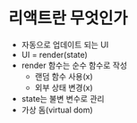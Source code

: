 # 리액트란 무엇인가

- 자동으로 업데이트 되는 UI
- UI = render(state)
- render 함수는 순수 함수로 작성
  - 랜덤 함수 사용(x)
  - 외부 상태 변경(x)
- state는 불변 변수로 관리
- 가상 돔(virtual dom)